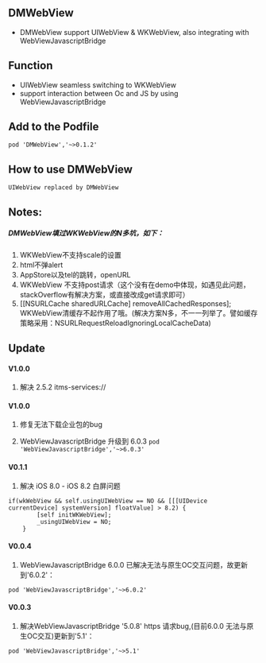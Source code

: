 ## DMWebView
* DMWebView support UIWebView & WKWebView, also integrating with WebViewJavascriptBridge

## Function
* UIWebView seamless switching to WKWebView
* support interaction between Oc and JS by using WebViewJavascriptBridge

## Add to the Podfile
```objc 
pod 'DMWebView','~>0.1.2'
```

## How to use DMWebView
```objc
UIWebView replaced by DMWebView
```

## Notes:
##### DMWebView填过WKWebView的N多坑，如下：
1. WKWebView不支持scale的设置
2. html不弹alert
3. AppStore以及tel的跳转，openURL
4. WKWebView 不支持post请求（这个没有在demo中体现，如遇见此问题，stackOverflow有解决方案，或直接改成get请求即可）
5. [[NSURLCache sharedURLCache] removeAllCachedResponses]; WKWebView清缓存不起作用了哦。(解决方案N多，不一一列举了。譬如缓存策略采用：NSURLRequestReloadIgnoringLocalCacheData)

## Update
#### V1.0.0

1. 解决 2.5.2  itms-services://



#### V1.0.0

1. 修复无法下载企业包的bug

2. WebViewJavascriptBridge 升级到 6.0.3
``
pod 'WebViewJavascriptBridge','~>6.0.3'
``


#### V0.1.1
1. 解决 iOS 8.0 - iOS 8.2 白屏问题 

```objc
if(wkWebView && self.usingUIWebView == NO && [[[UIDevice currentDevice] systemVersion] floatValue] > 8.2) {
        [self initWKWebView];
        _usingUIWebView = NO;
    }

```
#### V0.0.4
1. WebViewJavascriptBridge 6.0.0 已解决无法与原生OC交互问题，故更新到'6.0.2'：

``
pod 'WebViewJavascriptBridge','~>6.0.2'
``

#### V0.0.3
1. 解决WebViewJavascriptBridge '5.0.8' https 请求bug,(目前6.0.0 无法与原生OC交互)更新到'5.1'：

``
pod 'WebViewJavascriptBridge','~>5.1'
``
  
